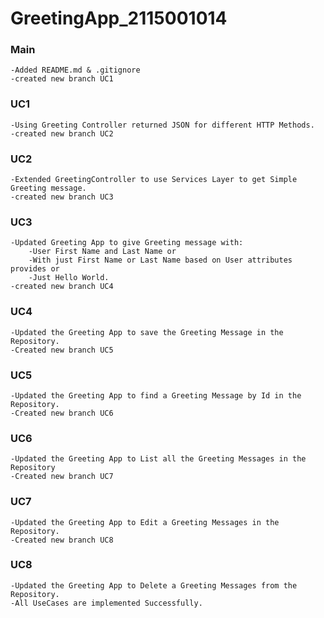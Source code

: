 # GreetingApp_2115001014

### Main
    -Added README.md & .gitignore
    -created new branch UC1

### UC1
    -Using Greeting Controller returned JSON for different HTTP Methods.
    -created new branch UC2

### UC2
    -Extended GreetingController to use Services Layer to get Simple Greeting message.
    -created new branch UC3

### UC3
    -Updated Greeting App to give Greeting message with:
        -User First Name and Last Name or
        -With just First Name or Last Name based on User attributes provides or
        -Just Hello World.    
    -created new branch UC4

### UC4
    -Updated the Greeting App to save the Greeting Message in the Repository.
    -Created new branch UC5

### UC5
    -Updated the Greeting App to find a Greeting Message by Id in the Repository.
    -Created new branch UC6

### UC6
    -Updated the Greeting App to List all the Greeting Messages in the Repository
    -Created new branch UC7

### UC7
    -Updated the Greeting App to Edit a Greeting Messages in the Repository.
    -Created new branch UC8

### UC8
    -Updated the Greeting App to Delete a Greeting Messages from the Repository.
    -All UseCases are implemented Successfully.
